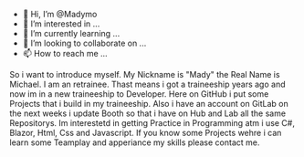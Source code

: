 - 👋 Hi, I’m @Madymo
- 👀 I’m interested in ...
- 🌱 I’m currently learning ...
- 💞️ I’m looking to collaborate on ...
- 📫 How to reach me ...

<!---
Madymo/Madymo is a ✨ special ✨ repository because its `README.md` (this file) appears on your GitHub profile.
You can click the Preview link to take a look at your changes.
--->

So i want to introduce myself. My Nickname is "Mady" the Real Name is Michael. I am an retrainee. 
Thast means i got a traineeship years ago and now im in a new traineeship to Developer. 
Here on GitHub i put some Projects that i build in my traineeship. Also i have an 
account on GitLab on the next weeks i update Booth so that i have on Hub and Lab all
the same Repositorys.
Im interestetd in getting Practice in Programming atm i use C#, Blazor, Html, Css and Javascript.
If you know some Projects wehre i can learn some Teamplay and apperiance my skills please contact me.
